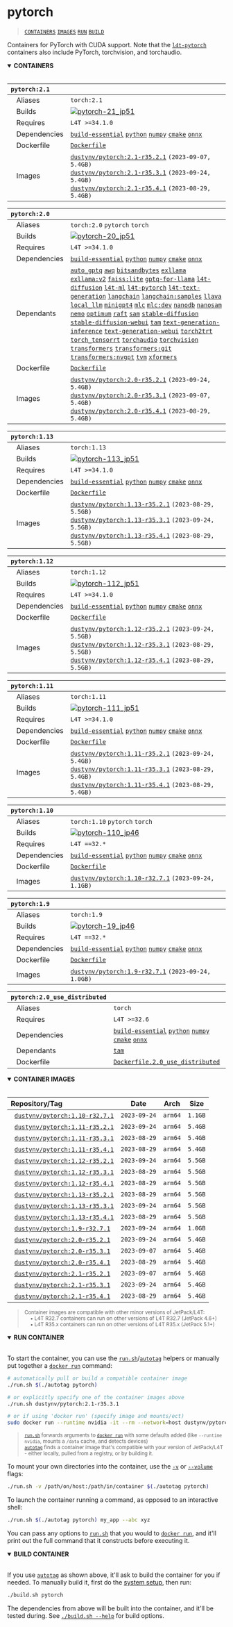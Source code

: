 # pytorch

> [`CONTAINERS`](#user-content-containers) [`IMAGES`](#user-content-images) [`RUN`](#user-content-run) [`BUILD`](#user-content-build)

Containers for PyTorch with CUDA support.
Note that the [`l4t-pytorch`](/packages/l4t/l4t-pytorch) containers also include PyTorch, torchvision, and torchaudio.

<details open>
<summary><b><a id="containers">CONTAINERS</a></b></summary>
<br>

| **`pytorch:2.1`** | |
| :-- | :-- |
| &nbsp;&nbsp;&nbsp;Aliases | `torch:2.1` |
| &nbsp;&nbsp;&nbsp;Builds | [![`pytorch-21_jp51`](https://img.shields.io/github/actions/workflow/status/dusty-nv/jetson-containers/pytorch-21_jp51.yml?label=pytorch-21:jp51)](https://github.com/dusty-nv/jetson-containers/actions/workflows/pytorch-21_jp51.yml) |
| &nbsp;&nbsp;&nbsp;Requires | `L4T >=34.1.0` |
| &nbsp;&nbsp;&nbsp;Dependencies | [`build-essential`](/packages/build-essential) [`python`](/packages/python) [`numpy`](/packages/numpy) [`cmake`](/packages/cmake/cmake_pip) [`onnx`](/packages/onnx) |
| &nbsp;&nbsp;&nbsp;Dockerfile | [`Dockerfile`](Dockerfile) |
| &nbsp;&nbsp;&nbsp;Images | [`dustynv/pytorch:2.1-r35.2.1`](https://hub.docker.com/r/dustynv/pytorch/tags) `(2023-09-07, 5.4GB)`<br>[`dustynv/pytorch:2.1-r35.3.1`](https://hub.docker.com/r/dustynv/pytorch/tags) `(2023-09-24, 5.4GB)`<br>[`dustynv/pytorch:2.1-r35.4.1`](https://hub.docker.com/r/dustynv/pytorch/tags) `(2023-08-29, 5.4GB)` |

| **`pytorch:2.0`** | |
| :-- | :-- |
| &nbsp;&nbsp;&nbsp;Aliases | `torch:2.0` `pytorch` `torch` |
| &nbsp;&nbsp;&nbsp;Builds | [![`pytorch-20_jp51`](https://img.shields.io/github/actions/workflow/status/dusty-nv/jetson-containers/pytorch-20_jp51.yml?label=pytorch-20:jp51)](https://github.com/dusty-nv/jetson-containers/actions/workflows/pytorch-20_jp51.yml) |
| &nbsp;&nbsp;&nbsp;Requires | `L4T >=34.1.0` |
| &nbsp;&nbsp;&nbsp;Dependencies | [`build-essential`](/packages/build-essential) [`python`](/packages/python) [`numpy`](/packages/numpy) [`cmake`](/packages/cmake/cmake_pip) [`onnx`](/packages/onnx) |
| &nbsp;&nbsp;&nbsp;Dependants | [`auto_gptq`](/packages/llm/auto_gptq) [`awq`](/packages/llm/awq) [`bitsandbytes`](/packages/llm/bitsandbytes) [`exllama`](/packages/llm/exllama) [`exllama:v2`](/packages/llm/exllama) [`faiss:lite`](/packages/vectordb/faiss_lite) [`gptq-for-llama`](/packages/llm/gptq-for-llama) [`l4t-diffusion`](/packages/l4t/l4t-diffusion) [`l4t-ml`](/packages/l4t/l4t-ml) [`l4t-pytorch`](/packages/l4t/l4t-pytorch) [`l4t-text-generation`](/packages/l4t/l4t-text-generation) [`langchain`](/packages/llm/langchain) [`langchain:samples`](/packages/llm/langchain) [`llava`](/packages/llm/llava) [`local_llm`](/packages/llm/local_llm) [`minigpt4`](/packages/llm/minigpt4) [`mlc`](/packages/llm/mlc) [`mlc:dev`](/packages/llm/mlc) [`nanodb`](/packages/vectordb/nanodb) [`nanosam`](/packages/vit/nanosam) [`nemo`](/packages/nemo) [`optimum`](/packages/llm/optimum) [`raft`](/packages/rapids/raft) [`sam`](/packages/vit/sam) [`stable-diffusion`](/packages/diffusion/stable-diffusion) [`stable-diffusion-webui`](/packages/diffusion/stable-diffusion-webui) [`tam`](/packages/vit/tam) [`text-generation-inference`](/packages/llm/text-generation-inference) [`text-generation-webui`](/packages/llm/text-generation-webui) [`torch2trt`](/packages/pytorch/torch2trt) [`torch_tensorrt`](/packages/pytorch/torch_tensorrt) [`torchaudio`](/packages/pytorch/torchaudio) [`torchvision`](/packages/pytorch/torchvision) [`transformers`](/packages/llm/transformers) [`transformers:git`](/packages/llm/transformers) [`transformers:nvgpt`](/packages/llm/transformers) [`tvm`](/packages/tvm) [`xformers`](/packages/llm/xformers) |
| &nbsp;&nbsp;&nbsp;Dockerfile | [`Dockerfile`](Dockerfile) |
| &nbsp;&nbsp;&nbsp;Images | [`dustynv/pytorch:2.0-r35.2.1`](https://hub.docker.com/r/dustynv/pytorch/tags) `(2023-09-24, 5.4GB)`<br>[`dustynv/pytorch:2.0-r35.3.1`](https://hub.docker.com/r/dustynv/pytorch/tags) `(2023-09-07, 5.4GB)`<br>[`dustynv/pytorch:2.0-r35.4.1`](https://hub.docker.com/r/dustynv/pytorch/tags) `(2023-08-29, 5.4GB)` |

| **`pytorch:1.13`** | |
| :-- | :-- |
| &nbsp;&nbsp;&nbsp;Aliases | `torch:1.13` |
| &nbsp;&nbsp;&nbsp;Builds | [![`pytorch-113_jp51`](https://img.shields.io/github/actions/workflow/status/dusty-nv/jetson-containers/pytorch-113_jp51.yml?label=pytorch-113:jp51)](https://github.com/dusty-nv/jetson-containers/actions/workflows/pytorch-113_jp51.yml) |
| &nbsp;&nbsp;&nbsp;Requires | `L4T >=34.1.0` |
| &nbsp;&nbsp;&nbsp;Dependencies | [`build-essential`](/packages/build-essential) [`python`](/packages/python) [`numpy`](/packages/numpy) [`cmake`](/packages/cmake/cmake_pip) [`onnx`](/packages/onnx) |
| &nbsp;&nbsp;&nbsp;Dockerfile | [`Dockerfile`](Dockerfile) |
| &nbsp;&nbsp;&nbsp;Images | [`dustynv/pytorch:1.13-r35.2.1`](https://hub.docker.com/r/dustynv/pytorch/tags) `(2023-08-29, 5.5GB)`<br>[`dustynv/pytorch:1.13-r35.3.1`](https://hub.docker.com/r/dustynv/pytorch/tags) `(2023-09-24, 5.5GB)`<br>[`dustynv/pytorch:1.13-r35.4.1`](https://hub.docker.com/r/dustynv/pytorch/tags) `(2023-08-29, 5.5GB)` |

| **`pytorch:1.12`** | |
| :-- | :-- |
| &nbsp;&nbsp;&nbsp;Aliases | `torch:1.12` |
| &nbsp;&nbsp;&nbsp;Builds | [![`pytorch-112_jp51`](https://img.shields.io/github/actions/workflow/status/dusty-nv/jetson-containers/pytorch-112_jp51.yml?label=pytorch-112:jp51)](https://github.com/dusty-nv/jetson-containers/actions/workflows/pytorch-112_jp51.yml) |
| &nbsp;&nbsp;&nbsp;Requires | `L4T >=34.1.0` |
| &nbsp;&nbsp;&nbsp;Dependencies | [`build-essential`](/packages/build-essential) [`python`](/packages/python) [`numpy`](/packages/numpy) [`cmake`](/packages/cmake/cmake_pip) [`onnx`](/packages/onnx) |
| &nbsp;&nbsp;&nbsp;Dockerfile | [`Dockerfile`](Dockerfile) |
| &nbsp;&nbsp;&nbsp;Images | [`dustynv/pytorch:1.12-r35.2.1`](https://hub.docker.com/r/dustynv/pytorch/tags) `(2023-09-24, 5.5GB)`<br>[`dustynv/pytorch:1.12-r35.3.1`](https://hub.docker.com/r/dustynv/pytorch/tags) `(2023-08-29, 5.5GB)`<br>[`dustynv/pytorch:1.12-r35.4.1`](https://hub.docker.com/r/dustynv/pytorch/tags) `(2023-08-29, 5.5GB)` |

| **`pytorch:1.11`** | |
| :-- | :-- |
| &nbsp;&nbsp;&nbsp;Aliases | `torch:1.11` |
| &nbsp;&nbsp;&nbsp;Builds | [![`pytorch-111_jp51`](https://img.shields.io/github/actions/workflow/status/dusty-nv/jetson-containers/pytorch-111_jp51.yml?label=pytorch-111:jp51)](https://github.com/dusty-nv/jetson-containers/actions/workflows/pytorch-111_jp51.yml) |
| &nbsp;&nbsp;&nbsp;Requires | `L4T >=34.1.0` |
| &nbsp;&nbsp;&nbsp;Dependencies | [`build-essential`](/packages/build-essential) [`python`](/packages/python) [`numpy`](/packages/numpy) [`cmake`](/packages/cmake/cmake_pip) [`onnx`](/packages/onnx) |
| &nbsp;&nbsp;&nbsp;Dockerfile | [`Dockerfile`](Dockerfile) |
| &nbsp;&nbsp;&nbsp;Images | [`dustynv/pytorch:1.11-r35.2.1`](https://hub.docker.com/r/dustynv/pytorch/tags) `(2023-09-24, 5.4GB)`<br>[`dustynv/pytorch:1.11-r35.3.1`](https://hub.docker.com/r/dustynv/pytorch/tags) `(2023-08-29, 5.4GB)`<br>[`dustynv/pytorch:1.11-r35.4.1`](https://hub.docker.com/r/dustynv/pytorch/tags) `(2023-08-29, 5.4GB)` |

| **`pytorch:1.10`** | |
| :-- | :-- |
| &nbsp;&nbsp;&nbsp;Aliases | `torch:1.10` `pytorch` `torch` |
| &nbsp;&nbsp;&nbsp;Builds | [![`pytorch-110_jp46`](https://img.shields.io/github/actions/workflow/status/dusty-nv/jetson-containers/pytorch-110_jp46.yml?label=pytorch-110:jp46)](https://github.com/dusty-nv/jetson-containers/actions/workflows/pytorch-110_jp46.yml) |
| &nbsp;&nbsp;&nbsp;Requires | `L4T ==32.*` |
| &nbsp;&nbsp;&nbsp;Dependencies | [`build-essential`](/packages/build-essential) [`python`](/packages/python) [`numpy`](/packages/numpy) [`cmake`](/packages/cmake/cmake_pip) [`onnx`](/packages/onnx) |
| &nbsp;&nbsp;&nbsp;Dockerfile | [`Dockerfile`](Dockerfile) |
| &nbsp;&nbsp;&nbsp;Images | [`dustynv/pytorch:1.10-r32.7.1`](https://hub.docker.com/r/dustynv/pytorch/tags) `(2023-09-24, 1.1GB)` |

| **`pytorch:1.9`** | |
| :-- | :-- |
| &nbsp;&nbsp;&nbsp;Aliases | `torch:1.9` |
| &nbsp;&nbsp;&nbsp;Builds | [![`pytorch-19_jp46`](https://img.shields.io/github/actions/workflow/status/dusty-nv/jetson-containers/pytorch-19_jp46.yml?label=pytorch-19:jp46)](https://github.com/dusty-nv/jetson-containers/actions/workflows/pytorch-19_jp46.yml) |
| &nbsp;&nbsp;&nbsp;Requires | `L4T ==32.*` |
| &nbsp;&nbsp;&nbsp;Dependencies | [`build-essential`](/packages/build-essential) [`python`](/packages/python) [`numpy`](/packages/numpy) [`cmake`](/packages/cmake/cmake_pip) [`onnx`](/packages/onnx) |
| &nbsp;&nbsp;&nbsp;Dockerfile | [`Dockerfile`](Dockerfile) |
| &nbsp;&nbsp;&nbsp;Images | [`dustynv/pytorch:1.9-r32.7.1`](https://hub.docker.com/r/dustynv/pytorch/tags) `(2023-09-24, 1.0GB)` |

| **`pytorch:2.0_use_distributed`** | |
| :-- | :-- |
| &nbsp;&nbsp;&nbsp;Aliases | `torch` |
| &nbsp;&nbsp;&nbsp;Requires | `L4T >=32.6` |
| &nbsp;&nbsp;&nbsp;Dependencies | [`build-essential`](/packages/build-essential) [`python`](/packages/python) [`numpy`](/packages/numpy) [`cmake`](/packages/cmake/cmake_pip) [`onnx`](/packages/onnx) |
| &nbsp;&nbsp;&nbsp;Dependants | [`tam`](/packages/vit/tam) |
| &nbsp;&nbsp;&nbsp;Dockerfile | [`Dockerfile.2.0_use_distributed`](Dockerfile.2.0_use_distributed) |

</details>

<details open>
<summary><b><a id="images">CONTAINER IMAGES</a></b></summary>
<br>

| Repository/Tag | Date | Arch | Size |
| :-- | :--: | :--: | :--: |
| &nbsp;&nbsp;[`dustynv/pytorch:1.10-r32.7.1`](https://hub.docker.com/r/dustynv/pytorch/tags) | `2023-09-24` | `arm64` | `1.1GB` |
| &nbsp;&nbsp;[`dustynv/pytorch:1.11-r35.2.1`](https://hub.docker.com/r/dustynv/pytorch/tags) | `2023-09-24` | `arm64` | `5.4GB` |
| &nbsp;&nbsp;[`dustynv/pytorch:1.11-r35.3.1`](https://hub.docker.com/r/dustynv/pytorch/tags) | `2023-08-29` | `arm64` | `5.4GB` |
| &nbsp;&nbsp;[`dustynv/pytorch:1.11-r35.4.1`](https://hub.docker.com/r/dustynv/pytorch/tags) | `2023-08-29` | `arm64` | `5.4GB` |
| &nbsp;&nbsp;[`dustynv/pytorch:1.12-r35.2.1`](https://hub.docker.com/r/dustynv/pytorch/tags) | `2023-09-24` | `arm64` | `5.5GB` |
| &nbsp;&nbsp;[`dustynv/pytorch:1.12-r35.3.1`](https://hub.docker.com/r/dustynv/pytorch/tags) | `2023-08-29` | `arm64` | `5.5GB` |
| &nbsp;&nbsp;[`dustynv/pytorch:1.12-r35.4.1`](https://hub.docker.com/r/dustynv/pytorch/tags) | `2023-08-29` | `arm64` | `5.5GB` |
| &nbsp;&nbsp;[`dustynv/pytorch:1.13-r35.2.1`](https://hub.docker.com/r/dustynv/pytorch/tags) | `2023-08-29` | `arm64` | `5.5GB` |
| &nbsp;&nbsp;[`dustynv/pytorch:1.13-r35.3.1`](https://hub.docker.com/r/dustynv/pytorch/tags) | `2023-09-24` | `arm64` | `5.5GB` |
| &nbsp;&nbsp;[`dustynv/pytorch:1.13-r35.4.1`](https://hub.docker.com/r/dustynv/pytorch/tags) | `2023-08-29` | `arm64` | `5.5GB` |
| &nbsp;&nbsp;[`dustynv/pytorch:1.9-r32.7.1`](https://hub.docker.com/r/dustynv/pytorch/tags) | `2023-09-24` | `arm64` | `1.0GB` |
| &nbsp;&nbsp;[`dustynv/pytorch:2.0-r35.2.1`](https://hub.docker.com/r/dustynv/pytorch/tags) | `2023-09-24` | `arm64` | `5.4GB` |
| &nbsp;&nbsp;[`dustynv/pytorch:2.0-r35.3.1`](https://hub.docker.com/r/dustynv/pytorch/tags) | `2023-09-07` | `arm64` | `5.4GB` |
| &nbsp;&nbsp;[`dustynv/pytorch:2.0-r35.4.1`](https://hub.docker.com/r/dustynv/pytorch/tags) | `2023-08-29` | `arm64` | `5.4GB` |
| &nbsp;&nbsp;[`dustynv/pytorch:2.1-r35.2.1`](https://hub.docker.com/r/dustynv/pytorch/tags) | `2023-09-07` | `arm64` | `5.4GB` |
| &nbsp;&nbsp;[`dustynv/pytorch:2.1-r35.3.1`](https://hub.docker.com/r/dustynv/pytorch/tags) | `2023-09-24` | `arm64` | `5.4GB` |
| &nbsp;&nbsp;[`dustynv/pytorch:2.1-r35.4.1`](https://hub.docker.com/r/dustynv/pytorch/tags) | `2023-08-29` | `arm64` | `5.4GB` |

> <sub>Container images are compatible with other minor versions of JetPack/L4T:</sub><br>
> <sub>&nbsp;&nbsp;&nbsp;&nbsp;• L4T R32.7 containers can run on other versions of L4T R32.7 (JetPack 4.6+)</sub><br>
> <sub>&nbsp;&nbsp;&nbsp;&nbsp;• L4T R35.x containers can run on other versions of L4T R35.x (JetPack 5.1+)</sub><br>
</details>

<details open>
<summary><b><a id="run">RUN CONTAINER</a></b></summary>
<br>

To start the container, you can use the [`run.sh`](/docs/run.md)/[`autotag`](/docs/run.md#autotag) helpers or manually put together a [`docker run`](https://docs.docker.com/engine/reference/commandline/run/) command:
```bash
# automatically pull or build a compatible container image
./run.sh $(./autotag pytorch)

# or explicitly specify one of the container images above
./run.sh dustynv/pytorch:2.1-r35.3.1

# or if using 'docker run' (specify image and mounts/ect)
sudo docker run --runtime nvidia -it --rm --network=host dustynv/pytorch:2.1-r35.3.1
```
> <sup>[`run.sh`](/docs/run.md) forwards arguments to [`docker run`](https://docs.docker.com/engine/reference/commandline/run/) with some defaults added (like `--runtime nvidia`, mounts a `/data` cache, and detects devices)</sup><br>
> <sup>[`autotag`](/docs/run.md#autotag) finds a container image that's compatible with your version of JetPack/L4T - either locally, pulled from a registry, or by building it.</sup>

To mount your own directories into the container, use the [`-v`](https://docs.docker.com/engine/reference/commandline/run/#volume) or [`--volume`](https://docs.docker.com/engine/reference/commandline/run/#volume) flags:
```bash
./run.sh -v /path/on/host:/path/in/container $(./autotag pytorch)
```
To launch the container running a command, as opposed to an interactive shell:
```bash
./run.sh $(./autotag pytorch) my_app --abc xyz
```
You can pass any options to [`run.sh`](/docs/run.md) that you would to [`docker run`](https://docs.docker.com/engine/reference/commandline/run/), and it'll print out the full command that it constructs before executing it.
</details>
<details open>
<summary><b><a id="build">BUILD CONTAINER</b></summary>
<br>

If you use [`autotag`](/docs/run.md#autotag) as shown above, it'll ask to build the container for you if needed.  To manually build it, first do the [system setup](/docs/setup.md), then run:
```bash
./build.sh pytorch
```
The dependencies from above will be built into the container, and it'll be tested during.  See [`./build.sh --help`](/jetson_containers/build.py) for build options.
</details>
